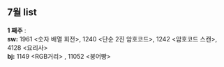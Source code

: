 ## 7월 list

**1 째주** :  
**sw:** 1961 <숫자 배열 회전>, 	1240 <단순 2진 암호코드>, 1242 <암호코드 스캔>, 4128 <요리사>   
**bj:** 1149 <RGB거리> , 11052 <붕어빵>